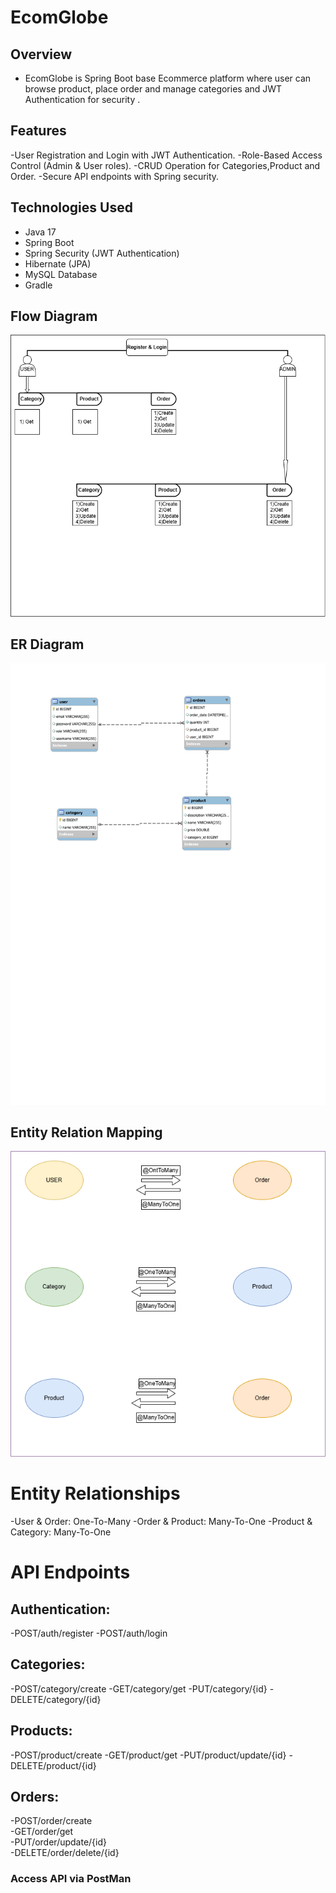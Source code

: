 # EcomGlobe

## Overview
* EcomGlobe is Spring Boot base Ecommerce platform where user can browse product, place order and manage categories and JWT Authentication for security .

## Features
-User Registration and Login with JWT Authentication.
-Role-Based Access Control (Admin & User roles).
-CRUD Operation for Categories,Product and Order.
-Secure API endpoints with Spring security.

## Technologies Used
- Java 17
- Spring Boot
- Spring Security (JWT Authentication)
- Hibernate (JPA)
- MySQL Database
- Gradle

## Flow Diagram
![Flow Diagram](./assets/images/ProjectFlowDiagram.png)

## ER Diagram
![ER Diagram](./assets/images/ER_Diagram.png)

## Entity Relation Mapping
![Entity Relation Mapping](./assets/images/ProjectMappingDiagram.png)

# Entity Relationships
-User & Order: One-To-Many
-Order & Product: Many-To-One
-Product & Category: Many-To-One

# API Endpoints

## Authentication:
-POST/auth/register
-POST/auth/login

## Categories:
-POST/category/create
-GET/category/get
-PUT/category/{id}
-DELETE/category/{id}

## Products:
-POST/product/create
-GET/product/get
-PUT/product/update/{id}
-DELETE/product/{id}

## Orders:
-POST/order/create  
-GET/order/get  
-PUT/order/update/{id}  
-DELETE/order/delete/{id}

### Access API via PostMan
